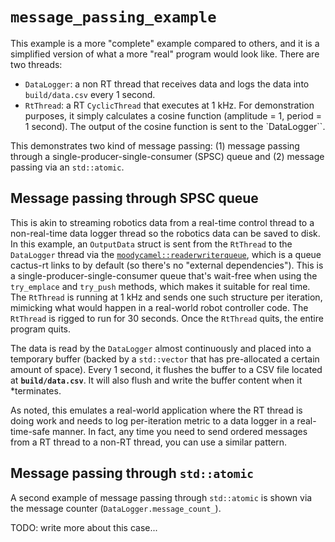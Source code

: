`message_passing_example`
=========================

This example is a more "complete" example compared to others, and it is a
simplified version of what a more "real" program would look like. There are two
threads:

- `DataLogger`: a non RT thread that receives data and logs the data into
  `build/data.csv` every 1 second.
- `RtThread`: a RT `CyclicThread` that executes at 1 kHz. For demonstration
  purposes, it simply calculates a cosine function (amplitude = 1, period = 1
  second). The output of the cosine function is sent to the `DataLogger``.

This demonstrates two kind of message passing: (1) message passing through a
single-producer-single-consumer (SPSC) queue and (2) message passing via an
`std::atomic`.

Message passing through SPSC queue
----------------------------------

This is akin to streaming robotics data from a real-time control thread to a
non-real-time data logger thread so the robotics data can be saved to disk. In
this example, an `OutputData` struct is sent from the `RtThread` to the
`DataLogger` thread via the [`moodycamel::readerwriterqueue`][moodycamel],
which is a queue cactus-rt links to by default (so there's no "external
dependencies"). This is a single-producer-single-consumer queue that's wait-free
when using the `try_emplace` and `try_push` methods, which makes it suitable for
real time. The `RtThread` is running at 1 kHz and sends one such structure per
iteration, mimicking what would happen in a real-world robot controller code.
The `RtThread` is rigged to run for 30 seconds. Once the `RtThread` quits, the
entire program quits.

The data is read by the `DataLogger` almost continuously and placed into a
temporary buffer (backed by a `std::vector` that has pre-allocated a certain
amount of space). Every 1 second, it flushes the buffer to a CSV file located at
**`build/data.csv`**. It will also flush and write the buffer content when it
*terminates.

As noted, this emulates a real-world application where the RT thread is doing
work and needs to log per-iteration metric to a data logger in a real-time-safe
manner. In fact, any time you need to send ordered messages from a RT thread to
a non-RT thread, you can use a similar pattern.

[moodycamel]: https://github.com/cameron314/readerwriterqueue

Message passing through `std::atomic`
-------------------------------------

A second example of message passing through `std::atomic` is shown via the
message counter (`DataLogger.message_count_`).

TODO: write more about this case...
